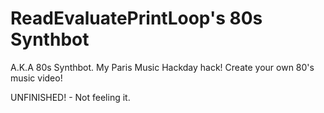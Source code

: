 ReadEvaluatePrintLoop's 80s Synthbot
====================================

A.K.A  80s Synthbot.   My Paris Music Hackday hack!   Create your own 80's music video!


UNFINISHED! - Not feeling it.
